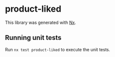 # product-liked

This library was generated with [Nx](https://nx.dev).

## Running unit tests

Run `nx test product-liked` to execute the unit tests.
